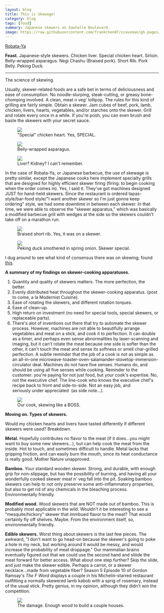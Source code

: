 ```yaml
---
layout: blog
title: This is Skewage!
category: blog
tags: [food]  
summary: Japanese skewers on Sawtelle Boulevard.
image: https://raw.githubusercontent.com/frankchen07/ccaveman/gh-pages/images/blog/081812_robata-ya_7_courtesy_fc.jpg
---
```


[Robata-Ya](http://www.yelp.com/biz/robata-ya-los-angeles)

**Feast.** Japanese-style skewers. Chicken liver. Special chicken heart. Sirloin. Belly-wrapped asparagus. Negi Chashu (Braised pork). Short Rib. Pork Belly. Peking Duck.

---

The science of skewing.

Usually, skewer-related foods are a safe bet in terms of deliciousness and ease of consumption. No noodle-slurping, steak-cutting, or greasy bone-chomping involved. A clean, meat n veg' lollipop. The rules for this kind of grilling are fairly simple. Obtain a skewer. Jam cubes of beef, pork, lamb, chicken, livers, hearts, vegetables, and/or starches onto the skewer. Grill and rotate every once in a while. If you're posh, you can even brush and baste the skewers with your secret sauce.

<figure>
    <img src="https://raw.githubusercontent.com/frankchen07/ccaveman/gh-pages/images/blog/081812_robata-ya_7_courtesy_fc.jpg"></img>
    <figcaption>"Special" chicken heart. Yes, SPECIAL.</figcaption>
</figure>

<figure>
    <img src="https://raw.githubusercontent.com/frankchen07/ccaveman/gh-pages/images/blog/081812_robata-ya_1_courtesy_fc.jpg"></img>
    <figcaption>Belly-wrapped asparagus.</figcaption>
</figure>

<figure>
    <img src="https://raw.githubusercontent.com/frankchen07/ccaveman/gh-pages/images/blog/081812_robata-ya_4_courtesy_fc.jpg"></img>
    <figcaption>Liver? Kidney? I can't remember.</figcaption>
</figure>

In the case of Robata-Ya, or Japanese barbecue, the use of skewage is pretty similar, except the Japanese cooks here implement specialty grills that are designed for highly efficient skewer firing (firing: to begin cooking when the order comes in). Yes, I said it. They've got machines designed JUST for hand-held skewers. Since the restaurant is ordered tapas-style/bar-food style/"I want another skewer so I'm just gonna keep ordering" style, we had some downtime in between each skewer. In that time, we were able to observe the "skewer apparatus," which was basically a modified barbecue grill with wedges at the side so the skewers couldn't take off on a marathon run.

<figure>
    <img src="https://raw.githubusercontent.com/frankchen07/ccaveman/gh-pages/images/blog/081812_robata-ya_3_courtesy_fc.jpg"></img>
    <figcaption>Braised short rib. Yes, it was on a skewer.</figcaption>
</figure>

<figure>
    <img src="https://raw.githubusercontent.com/frankchen07/ccaveman/gh-pages/images/blog/081812_robata-ya_8_courtesy_fc.jpg"></img>
    <figcaption>Peking duck smothered in spring onion. Skewer special.</figcaption>
</figure>

I dug around to see what kind of consensus there was on skewing; found [this](http://www.google.fr/patents/about/10_719_335_Apparatus_for_cooking_food_on.html?id=l0mSAAAAEBAJ).

**A summary of my findings on skewer-cooking apparatuses.**

1. Quantity and quality of skewers matters. The more perfection, the better.
2. Evenly distributed heat throughout the skewer-cooking apparatus. (post to come, a la Modernist Cuisine).
3. Ease of rotating the skewers, and different rotation torques.
4. Ease of clean-up.
5. High return on investment (no need for special tools, special skewers, or replaceable parts).
6. There's alot of inventions out there that try to automate the skewer process. However, machines are not able to beautifully arrange vegetables and meat on a stick, and cook it to perfection. It can double as a timer, and perhaps even sense abnormalities by laser-scanning and imaging, but it can't rotate the meat because one side is softer than the other, it can't touch the meat and sense its softness or smell char-grilled perfection. A subtle reminder that the job of a cook is not as simple as an all-in-one microwave-toaster-oven-salamander-stovetop-immersion-circulator deal. Machines do not have five senses. Humans do, and should be using all five senses while cooking. Reminder to the customer: you're paying for not just food, but your cook's expertise. No, not the executive chef. The line-cook who knows the executive chef's recipe back to front and side-to-side. Not an easy job, and seriously under appreciated  (as side note...).

<figure>
    <img src="https://raw.githubusercontent.com/frankchen07/ccaveman/gh-pages/images/blog/081812_robata-ya_9_courtesy_fc.jpg"></img>
    <figcaption>Our cook, skewing like a BOSS.</figcaption>
</figure>

**Moving on. Types of skewers.**

Would my chicken hearts and livers have tasted differently if different skewers were used? Breakdown.

**Metal.** Hopefully contributes no flavor to the meat (if it does...you might want to buy some new skewers...), but can help cook the meat from the inside. Hot to touch, and sometimes difficult to handle. Metal lacks that gripping friction, and can easily burn the mouth, since its heat conductance is really good. Mother Nature unapproved.

**Bamboo.** Your standard wooden skewer. Strong, and durable, with enough grip for non-slippage, but has the possibility of burning, and having all your wonderfully cooked skewer meat n' veg fall into the pit. Soaking bamboo skewers can help to not only preserve some anti-inflammatory properties, but also to get rid of any chemicals in the bleaching process. Environmentally friendly.

**Modified wood.** Wood skewers that are NOT made out of bamboo. This is probably most applicable in the wild. Wouldn't it be interesting to see a "mesquite/hickory" skewer that immbued flavor to the meat? That would certainly fly off shelves. Maybe. From the environment itself, so, environmentally friendly.

**Edible skewers.** Worst thing about skewers is the last few pieces. The awkward, "I don't want to go head-on because the skewer's going to poke a hole in my neck, but working around it would be messy, and would increase the probability of meat droppage." Our mammalian brains eventually figured out that we could use the second hand and sliiide the meat forward for better access. What about one step further? Skip the slide, and just make the skewer edible. Perhaps a carrot, or a skewer necklace...made from vegetable fiber? Season 5 Episode 10 of Gordon Ramsay's *The F Word* displays a couple in his Michelin-starred restaurant outfitting a normally skewered lamb kabob with a sprig of rosemary, instead of the usual stick. Pretty genius, in my opinion, although they didn't win the competition.

<figure>
    <img src="https://raw.githubusercontent.com/frankchen07/ccaveman/gh-pages/images/blog/081812_robata-ya_10_courtesy_fc.jpg"></img>
    <figcaption>The damage. Enough wood to build a couple houses.</figcaption>
</figure>
